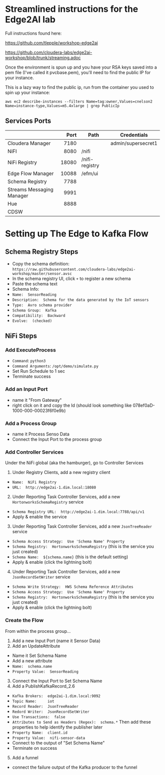 # Streamlined instructions for the Edge2AI lab

Full instructions found here:

https://github.com/tlepple/workshop-edge2ai

https://github.com/cloudera-labs/edge2ai-workshop/blob/trunk/streaming.adoc




Once the environment is spun up and you have your RSA keys saved into a pem file (I've called it pvcbase.pem), you'll need to find the public IP for your instance.

This is a lazy way to find the public ip, run from the container you used to spin up your instance:
```
aws ec2 describe-instances --filters Name=tag:owner,Values=cnelson2 Name=instance-type,Values=m5.4xlarge | grep PublicIp
```

## Services Ports
|                           	|  Port 	| Path           	| Credentials        	|
|---------------------------	|------:	|----------------	|--------------------	|
| Cloudera Manager          	| 7180  	|                	| admin/supersecret1 	|
| NiFI                      	| 8080  	| /nifi          	|                    	|
| NiFi Registry             	| 18080 	| /nifi-registry 	|                    	|
| Edge Flow Manager         	| 10088 	| /efm/ui        	|                    	|
| Schema Registry           	| 7788  	|                	|                    	|
| Streams Messaging Manager 	| 9991  	|                	|                    	|
| Hue                       	| 8888  	|                	|                    	|
| CDSW                      	|       	|                	|                    	|


# Setting up The Edge to Kafka Flow

## Schema Registry Steps
* Copy the schema definition:  `https://raw.githubusercontent.com/cloudera-labs/edge2ai-workshop/master/sensor.avsc`
 * In the schema registry UI, click `+` to register a new schema
 * Paste the schema text
 * Schema Info:
  * `Name:  SensorReading`
  * `Description:  Schema for the data generated by the IoT sensors`
  * `Type:  Avro schema provider`
  * `Schema Group:  Kafka`
  * `Compatibility:  Backward`
  * `Evolve:  (checked)`

## NiFi Steps

### Add ExecuteProcess
 * `Command`: `python3`
 * `Command Arguments`: `/opt/demo/simulate.py`
 * Set Run Schedule to 1 sec
 * Terminate success

### Add an Input Port
 * name it "From Gateway"
 * right click on it and copy the Id (should look something like 078ef0aD-1000-000-00023f6f0e9b)

### Add a Process Group
 * name it Process Senso Data
 * Connect the Input Port to the process group

### Add Controller Services
Under the NiFi global (aka the hamburger), go to Controller Services

1.  Under Registry Clients, add a new registry client
  * `Name:  NiFi Registry`
  * `URL:  http://edge2ai-1.dim.local:18080`
2.  Under Reporting Task Controller Services, add a new `HortonworksSchemaRegistry` service
  * `Schema Registry URL:  http://edge2ai-1.dim.local:7788/api/v1`
  * Apply & enable the service
3.  Under Reporting Task Controller Services, add a new `JsonTreeReader` service
  * `Schema Access Strategy:  Use 'Schema Name' Property` 
  * `Schema Registry:  HortonworksSchemaRegistry` (this is the service you just created)
  * `Schema Name:  ${schema.name}` (this is the default setting)
  * Apply & enable (click the lightning bolt)
4.  Under Reporting Task Controller Services, add a new `JsonRecordSetWriter` service
  * `Schema Write Strategy:  HWS Schema Reference Attributes`
  * `Schema Access Strategy:  Use 'Schema Name' Property`
  * `Schema Registry:  HortonworksSchemaRegistry` (this is the service you just created) 
  * Apply & enable (click the lightning bolt)

### Create the Flow
From within the process group...

1.  Add a new Input Port (name it Sensor Data)
2.  Add an UpdateAttribute
 * Name it Set Schema Name
 * Add a new attribute
  * `Name:  schema.name`
  * `Property Value:  SensorReading`
3.  Connect the Input Port to Set Schema Name
4.  Add a PublishKafkaRecord_2.6
  * `Kafka Brokers:  edge2ai-1.dim.local:9092`
  * `Topic Name:     iot`
  * `Record Reader:  JsonTreeReader`
  * `Redord Writer:  JsonRecordSetWriter`
  * `Use Transactions:  false`
  * `Attributes to Send as Headers (Regex):  schema.*`
Then add these properties to help identify the publisher later
  * `Property Name:  client.id`
  * `Property Value:  nifi-sensor-data`
  * Connect to the output of "Set Schema Name"
  * Terminate on success
5.  Add a funnel
  * connect the failure output of the Kafka producer to the funnel
